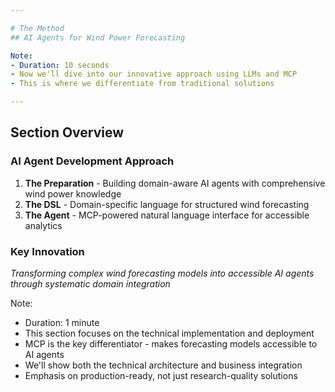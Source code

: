 ```yaml
---

# The Method
## AI Agents for Wind Power Forecasting

Note:
- Duration: 10 seconds
- Now we'll dive into our innovative approach using LLMs and MCP
- This is where we differentiate from traditional solutions

---
```


## Section Overview

### AI Agent Development Approach

1. **The Preparation** - Building domain-aware AI agents with comprehensive wind power knowledge
2. **The DSL** - Domain-specific language for structured wind forecasting
3. **The Agent** - MCP-powered natural language interface for accessible analytics

### Key Innovation
*Transforming complex wind forecasting models into accessible AI agents through systematic domain integration*

Note:
- Duration: 1 minute
- This section focuses on the technical implementation and deployment
- MCP is the key differentiator - makes forecasting models accessible to AI agents
- We'll show both the technical architecture and business integration
- Emphasis on production-ready, not just research-quality solutions

